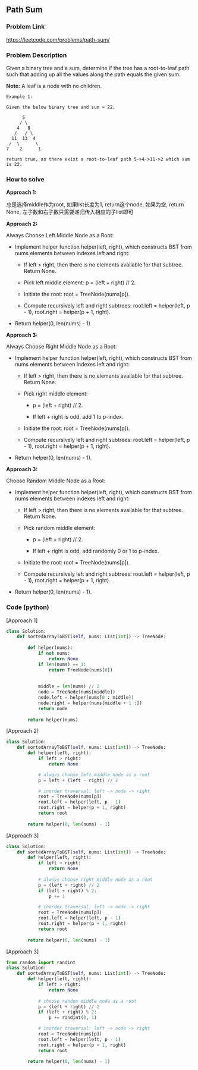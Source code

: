 ## Path Sum

### Problem Link

https://leetcode.com/problems/path-sum/

### Problem Description 

Given a binary tree and a sum, determine if the tree has a root-to-leaf path such that adding up all the values along the path equals the given sum.

**Note:** A leaf is a node with no children.


```
Example 1: 

Given the below binary tree and sum = 22,

      5
     / \
    4   8
   /   / \
  11  13  4
 /  \      \
7    2      1

return true, as there exist a root-to-leaf path 5->4->11->2 which sum is 22.
```


### How to solve 

**Approach 1:** 

总是选择middle作为root, 如果list长度为1, return这个node, 如果为空, return None, 左子数和右子数只需要递归传入相应的子list即可

**Approach 2:** 

Always Choose Left Middle Node as a Root:

* Implement helper function helper(left, right), which constructs BST from nums elements between indexes left and right:

    - If left > right, then there is no elements available for that subtree. Return None.

    - Pick left middle element: p = (left + right) // 2.

    - Initiate the root: root = TreeNode(nums[p]).

    - Compute recursively left and right subtrees: root.left = helper(left, p - 1), root.right = helper(p + 1, right).

* Return helper(0, len(nums) - 1).

**Approach 3:** 

Always Choose Right Middle Node as a Root:

* Implement helper function helper(left, right), which constructs BST from nums elements between indexes left and right:

    - If left > right, then there is no elements available for that subtree. Return None.

    - Pick right middle element:

        - p = (left + right) // 2.

        - If left + right is odd, add 1 to p-index.

    - Initiate the root: root = TreeNode(nums[p]).

    - Compute recursively left and right subtrees: root.left = helper(left, p - 1), root.right = helper(p + 1, right).

* Return helper(0, len(nums) - 1).


**Approach 3:**

Choose Random Middle Node as a Root:

* Implement helper function helper(left, right), which constructs BST from nums elements between indexes left and right:

    - If left > right, then there is no elements available for that subtree. Return None.

    - Pick random middle element:

        - p = (left + right) // 2.

        - If left + right is odd, add randomly 0 or 1 to p-index.

    - Initiate the root: root = TreeNode(nums[p]).

    - Compute recursively left and right subtrees: root.left = helper(left, p - 1), root.right = helper(p + 1, right).

* Return helper(0, len(nums) - 1).

### Code (python)

[Approach 1]

```python
class Solution:
    def sortedArrayToBST(self, nums: List[int]) -> TreeNode:
        
        def helper(nums):
            if not nums:
                return None
            if len(nums) == 1:
                return TreeNode(nums[0])
            
            
            middle = len(nums) // 2  
            node = TreeNode(nums[middle])
            node.left = helper(nums[0 : middle])
            node.right = helper(nums[middle + 1 :])
            return node
        
        return helper(nums)
```

[Approach 2]

```python
class Solution:
    def sortedArrayToBST(self, nums: List[int]) -> TreeNode:        
        def helper(left, right):
            if left > right:
                return None

            # always choose left middle node as a root
            p = left + (left - right) // 2

            # inorder traversal: left -> node -> right
            root = TreeNode(nums[p])
            root.left = helper(left, p - 1)
            root.right = helper(p + 1, right)
            return root
        
        return helper(0, len(nums) - 1)
```

[Approach 3]

```python
class Solution:
    def sortedArrayToBST(self, nums: List[int]) -> TreeNode:        
        def helper(left, right):
            if left > right:
                return None
            
            # always choose right middle node as a root
            p = (left + right) // 2 
            if (left + right) % 2:
                p += 1 

            # inorder traversal: left -> node -> right
            root = TreeNode(nums[p])
            root.left = helper(left, p - 1)
            root.right = helper(p + 1, right)
            return root
        
        return helper(0, len(nums) - 1)
```

[Approach 3]

```python
from random import randint
class Solution:
    def sortedArrayToBST(self, nums: List[int]) -> TreeNode:        
        def helper(left, right):
            if left > right:
                return None
            
            # choose random middle node as a root
            p = (left + right) // 2 
            if (left + right) % 2:
                p += randint(0, 1) 

            # inorder traversal: left -> node -> right
            root = TreeNode(nums[p])
            root.left = helper(left, p - 1)
            root.right = helper(p + 1, right)
            return root
        
        return helper(0, len(nums) - 1)
```